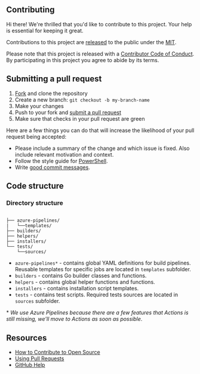 ## Contributing

[fork]: https://github.com/actions/go-versions/fork  
[pr]: https://github.com/actions/go-versions/compare  
[code-of-conduct]: CODE_OF_CONDUCT.md  

Hi there! We're thrilled that you'd like to contribute to this project. Your help is essential for keeping it great.

Contributions to this project are [released](https://help.github.com/articles/github-terms-of-service/#6-contributions-under-repository-license) to the public under the [MIT](LICENSE.md).

Please note that this project is released with a [Contributor Code of Conduct][code-of-conduct]. By participating in this project you agree to abide by its terms.

## Submitting a pull request

1. [Fork][fork] and clone the repository
1. Create a new branch: `git checkout -b my-branch-name`
1. Make your changes
1. Push to your fork and [submit a pull request][pr]
1. Make sure that checks in your pull request are green

Here are a few things you can do that will increase the likelihood of your pull request being accepted:

- Please include a summary of the change and which issue is fixed. Also include relevant motivation and context.
- Follow the style guide for [PowerShell](https://github.com/PoshCode/PowerShellPracticeAndStyle).
- Write [good commit messages](http://tbaggery.com/2008/04/19/a-note-about-git-commit-messages.html).

## Code structure

### Directory structure
```

├── azure-pipelines/
|   └──templates/
├── builders/
├── helpers/
├── installers/
└── tests/
    └──sources/
```
- `azure-pipelines*` - contains global YAML definitions for build pipelines. Reusable templates for specific jobs are located in `templates` subfolder.
- `builders` - contains Go builder classes and functions.
- `helpers` - contains global helper functions and functions.
- `installers` - contains installation script templates.
- `tests` - contains test scripts. Required tests sources are located in `sources` subfolder.

\* _We use Azure Pipelines because there are a few features that Actions is still missing, we'll move to Actions as soon as possible_.

## Resources

- [How to Contribute to Open Source](https://opensource.guide/how-to-contribute/)
- [Using Pull Requests](https://help.github.com/articles/about-pull-requests/)
- [GitHub Help](https://help.github.com)
